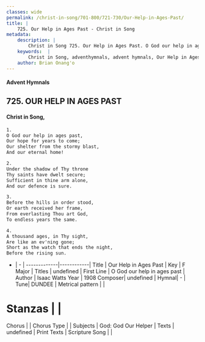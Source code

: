 ```yaml
---
classes: wide
permalink: /christ-in-song/701-800/721-730/Our-Help-in-Ages-Past/
title: |
    725. Our Help in Ages Past - Christ in Song
metadata:
    description: |
        Christ in Song 725. Our Help in Ages Past. O God our help in ages past, Our hope for years to come; Our shelter from the stormy blast, And our eternal home!
    keywords:  |
        Christ in Song, adventhymnals, advent hymnals, Our Help in Ages Past, O God our help in ages past. 
    author: Brian Onang'o
---
```


#### Advent Hymnals
## 725. OUR HELP IN AGES PAST
####  Christ in Song,

```txt
1.
O God our help in ages past,
Our hope for years to come;
Our shelter from the stormy blast,
And our eternal home!

2.
Under the shadow of Thy throne
Thy saints have dwelt secure;
Sufficient in thine arm alone,
And our defence is sure.

3.
Before the hills in order stood,
Or earth received her frame,
From everlasting Thou art God,
To endless years the same.

4.
A thousand ages, in Thy sight, 
Are like an ev'ning gone;
Short as the watch that ends the night,
Before the rising sun.

```

- |   -  |
-------------|------------|
Title | Our Help in Ages Past |
Key | F Major |
Titles | undefined |
First Line | O God our help in ages past |
Author | Isaac Watts
Year | 1908
Composer| undefined |
Hymnal|  - |
Tune| DUNDEE |
Metrical pattern | |
# Stanzas |  |
Chorus |  |
Chorus Type |  |
Subjects | God: God Our Helper |
Texts | undefined |
Print Texts | 
Scripture Song |  |
    
